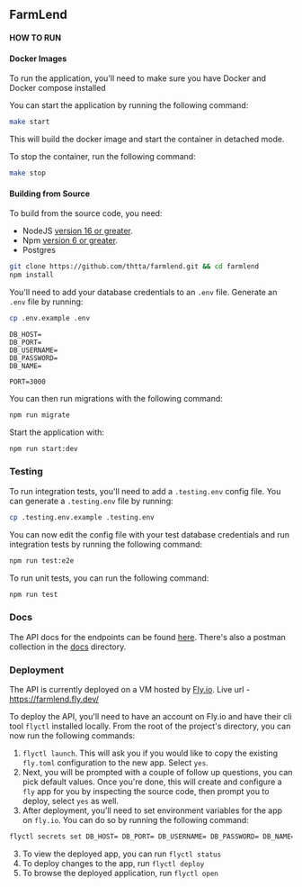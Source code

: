 ## FarmLend

#### HOW TO RUN

#### Docker Images
To run the application, you'll need to make sure you have Docker and Docker compose installed

You can start the application by running the following command:

```bash
make start
```

This will build the docker image and start the container in detached mode.

To stop the container, run the following command:

```bash
make stop
```

#### Building from Source
To build from the source code, you need:

* NodeJS [version 16 or greater](https://nodejs.org).
* Npm [version 6 or greater](https://npmjs.com).
* Postgres

```bash
git clone https://github.com/thtta/farmlend.git && cd farmlend
npm install
```

You'll need to add your database credentials to an `.env` file. Generate an `.env` file by running:

```bash
cp .env.example .env
```

```
DB_HOST=
DB_PORT=
DB_USERNAME=
DB_PASSWORD=
DB_NAME=

PORT=3000
```

You can then run migrations with the following command:

```bash
npm run migrate
```
Start the application with:

```bash
npm run start:dev
```

### Testing
To run integration tests, you'll need to add a `.testing.env` config file. You can generate a `.testing.env` file by running:

```bash
cp .testing.env.example .testing.env
```
You can now edit the config file with your test database credentials and run integration tests by running the following command:

```bash
npm run test:e2e
```

To run unit tests, you can run the following command:

```bash
npm run test
```

### Docs
The API docs for the endpoints can be found [here](https://documenter.getpostman.com/view/2432385/2s93kz75pb). There's also a postman collection in the [docs](https://github.com/thtta/farmlend/tree/main/docs) directory.

### Deployment
The API is currently deployed on a VM hosted by [Fly.io](https://fly.io/). Live url - https://farmlend.fly.dev/

To deploy the API, you'll need to have an account on Fly.io and have their cli tool `flyctl` installed locally. From the root of the project's directory, you can now run 
the following commands:

1. `flyctl launch`.  This will ask you if you would like to copy the existing `fly.toml` configuration to the new app. Select `yes`. 
2. Next, you will be prompted with a couple of follow up questions, you can pick default values. Once you're done, this will create and configure
a `fly` app for you by inspecting the source code, then prompt you to deploy, select `yes` as well. 
3. After deployment, you'll need to set environment variables for the app on `fly.io`. You can do so by running the following command:

```bash
flyctl secrets set DB_HOST= DB_PORT= DB_USERNAME= DB_PASSWORD= DB_NAME= PORT=8080
```
3. To view the deployed app, you can run `flyctl status`
4. To deploy changes to the app, run `flyctl deploy`
5. To browse the deployed application, run `flyctl open`